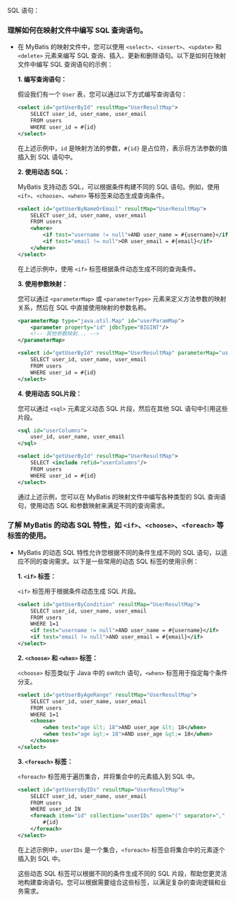 SQL 语句：

### 理解如何在映射文件中编写 SQL 查询语句。

- 在 MyBatis 的映射文件中，您可以使用 `<select>`、`<insert>`、`<update>` 和 `<delete>` 元素来编写 SQL 查询、插入、更新和删除语句。以下是如何在映射文件中编写 SQL 查询语句的示例：

  **1. 编写查询语句：**

  假设我们有一个 `User` 表，您可以通过以下方式编写查询语句：

  ```xml
  <select id="getUserById" resultMap="UserResultMap">
      SELECT user_id, user_name, user_email
      FROM users
      WHERE user_id = #{id}
  </select>
  ```

  在上述示例中，`id` 是映射方法的参数，`#{id}` 是占位符，表示将方法参数的值插入到 SQL 语句中。

  **2. 使用动态 SQL：**

  MyBatis 支持动态 SQL，可以根据条件构建不同的 SQL 语句。例如，使用 `<if>`、`<choose>`、`<when>` 等标签来动态生成查询条件。

  ```xml
  <select id="getUserByNameOrEmail" resultMap="UserResultMap">
      SELECT user_id, user_name, user_email
      FROM users
      <where>
          <if test="username != null">AND user_name = #{username}</if>
          <if test="email != null">OR user_email = #{email}</if>
      </where>
  </select>
  ```

  在上述示例中，使用 `<if>` 标签根据条件动态生成不同的查询条件。

  **3. 使用参数映射：**

  您可以通过 `<parameterMap>` 或 `<parameterType>` 元素来定义方法参数的映射关系，然后在 SQL 中直接使用映射的参数名称。

  ```xml
  <parameterMap type="java.util.Map" id="userParamMap">
      <parameter property="id" jdbcType="BIGINT"/>
      <!-- 其他参数映射... -->
  </parameterMap>
  
  <select id="getUserById" resultMap="UserResultMap" parameterMap="userParamMap">
      SELECT user_id, user_name, user_email
      FROM users
      WHERE user_id = #{id}
  </select>
  ```

  **4. 使用动态 SQL片段：**

  您可以通过 `<sql>` 元素定义动态 SQL 片段，然后在其他 SQL 语句中引用这些片段。

  ```xml
  <sql id="userColumns">
      user_id, user_name, user_email
  </sql>
  
  <select id="getUserById" resultMap="UserResultMap">
      SELECT <include refid="userColumns"/>
      FROM users
      WHERE user_id = #{id}
  </select>
  ```

  通过上述示例，您可以在 MyBatis 的映射文件中编写各种类型的 SQL 查询语句，使用动态 SQL 和参数映射来满足不同的查询需求。

### 了解 MyBatis 的动态 SQL 特性，如 `<if>`、`<choose>`、`<foreach>` 等标签的使用。

- MyBatis 的动态 SQL 特性允许您根据不同的条件生成不同的 SQL 语句，以适应不同的查询需求。以下是一些常用的动态 SQL 标签的使用示例：

  **1. `<if>` 标签：**

  `<if>` 标签用于根据条件动态生成 SQL 片段。

  ```xml
  <select id="getUserByCondition" resultMap="UserResultMap">
      SELECT user_id, user_name, user_email
      FROM users
      WHERE 1=1
      <if test="username != null">AND user_name = #{username}</if>
      <if test="email != null">AND user_email = #{email}</if>
  </select>
  ```

  **2. `<choose>` 和 `<when>` 标签：**

  `<choose>` 标签类似于 Java 中的 switch 语句，`<when>` 标签用于指定每个条件分支。

  ```xml
  <select id="getUserByAgeRange" resultMap="UserResultMap">
      SELECT user_id, user_name, user_email
      FROM users
      WHERE 1=1
      <choose>
          <when test="age &lt; 18">AND user_age &lt; 18</when>
          <when test="age &gt;= 18">AND user_age &gt;= 18</when>
      </choose>
  </select>
  ```

  **3. `<foreach>` 标签：**

  `<foreach>` 标签用于遍历集合，并将集合中的元素插入到 SQL 中。

  ```xml
  <select id="getUsersByIDs" resultMap="UserResultMap">
      SELECT user_id, user_name, user_email
      FROM users
      WHERE user_id IN
      <foreach item="id" collection="userIDs" open="(" separator="," close=")">
          #{id}
      </foreach>
  </select>
  ```

  在上述示例中，`userIDs` 是一个集合，`<foreach>` 标签会将集合中的元素逐个插入到 SQL 中。

  这些动态 SQL 标签可以根据不同的条件生成不同的 SQL 片段，帮助您更灵活地构建查询语句。您可以根据需要组合这些标签，以满足复杂的查询逻辑和业务需求。